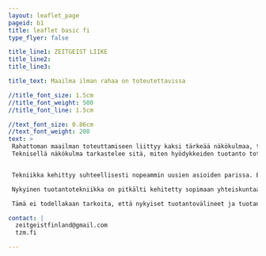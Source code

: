 ```yaml
---
layout: leaflet_page
pageid: b1
title: leaflet basic fi
type_flyer: false

title_line1: ZEITGEIST LIIKE
title_line2: 
title_line3: 

title_text: Maailma ilman rahaa on toteutettavissa

//title_font_size: 1.5cm
//title_font_weight: 500
//title_font_line: 1.5cm

//text_font_size: 0.86cm
//text_font_weight: 200
text: >
 Rahattoman maailman toteuttamiseen liittyy kaksi tärkeää näkökulmaa, tekninen ja sosiaalinen.<hr />
 Teknisellä näkökulma tarkastelee sitä, miten hyödykkeiden tuotanto toteutetaan taloudessa, joka toimii ilman rahaa ja vaihdantaa. Sosiaalinen näkökulma taas tarkastelee sitä, millaisia sosiaalisia rakenteita yhteiskunta ilman rahaa tarvisi toimiakseen.<hr />


 Tekniikka kehittyy suhteellisesti nopeammin uusien asioiden parissa. Esimerkiksi autot kehittyvät suhteellisen nopeaa tahtia 1900-luvun alussa, kun autot olivat vielä uusi ilmiö yhteiskunnassa. Mitä pidemmälle tekniikka alalla on kehittynyt, sitä vaikeampaa ja hitaampaa sitä on viedä eteenpäin.<hr />

 Nykyinen tuotantotekniikka on pitkälti kehitetty sopimaan yhteiskuntaan, joka pyörii rahan avulla. Ilman rahaa toimivien yhteisöjen syntyminen ja kasvaminen alkaa luomaan uudenlaista tuotantotekniikkaa, joka taas soveltuu paremmin juuri rahattomaan yhteiskuntaan. Ja voidaan olettaa, että juuri alkuvaiheessa tämä kehitys olisi suhteellisen nopeaa, joka saattaa omalta osaltaan nopeuttaa rahattomien yhteisöjen ja yhteiskuntien yleistymisen.<hr />

 Tämä ei todellakaan tarkoita, että nykyiset tuotantovälineet ja tuotantotekniikka olisi jollain tavalla hyödytöntä yhteiskunnassa, joka toimisi ilman rahaa. Ei lähimainkaan. Nykyinen tuotantotekniikka on niin kehittynyttä, että monia asioita voidaan tehdä täysin ilman ihmisen valvontaa, ja useampiakin jos halukkuutta siihen löytyisi.<hr />

contact: |
  zeitgeistfinland@gmail.com
  tzm.fi

---
```



